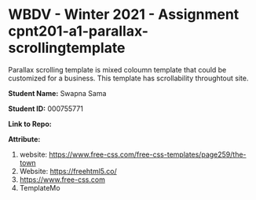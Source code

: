 # WBDV - Winter 2021 - Assignment cpnt201-a1-parallax-scrollingtemplate

Parallax scrolling template is mixed coloumn template that could be customized for a business. This template has scrollability throughtout site.

**Student Name:** Swapna Sama

**Student ID:** 000755771

**Link to Repo:**

**Attribute:**

1. website: https://www.free-css.com/free-css-templates/page259/the-town
2. Website: https://freehtml5.co/
3. https://www.free-css.com
4. TemplateMo
